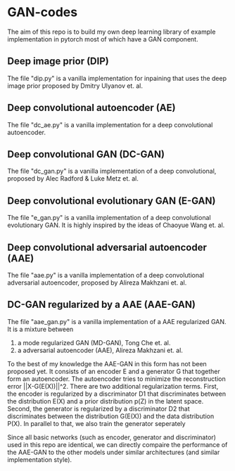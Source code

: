 # GAN-codes
The aim of this repo is to build my own deep learning library of example implementation in pytorch most of which have a GAN component.

## Deep image prior (DIP)
The file "dip.py" is a vanilla implementation for inpaining that uses the deep image prior proposed by Dmitry Ulyanov et. al.

## Deep convolutional autoencoder (AE)
The file "dc_ae.py" is a vanilla implementation for a deep convolutional autoencoder.

## Deep convolutional GAN (DC-GAN)
The file "dc_gan.py" is a vanilla implementation of a deep convolutional, proposed by Alec Radford & Luke Metz et. al.

## Deep convolutional evolutionary GAN (E-GAN)
The file "e_gan.py" is a vanilla implementation of a deep convolutional evolutionary GAN. It is highly inspired by the ideas of Chaoyue Wang et. al.

## Deep convolutional adversarial autoencoder (AAE)
The file "aae.py" is a vanilla implementation of a deep convolutional adversarial autoencoder, proposed by Alireza Makhzani et. al.

## DC-GAN regularized by a AAE (AAE-GAN)
The file "aae_gan.py" is a vanilla implementation of a AAE regularized GAN. It is a mixture between 
1. a mode regularized GAN (MD-GAN), Tong Che et. al.
2. a adversarial autoencoder (AAE),  Alireza Makhzani et. al.

To the best of my knowledge the AAE-GAN in this form has not been proposed yet. It consists of an encoder E and a generator G that together form an autoencoder. The autoencoder tries to minimize the reconstruction error ||X-G(E(X))||^2. There are two additional regularization terms. First, the encoder is regularized by a discriminator D1 that discriminates between the distribution E(X) and a prior distribution p(Z) in the latent space. Second, the generator is regularized by a discriminator D2 that discriminates between the distribution G(E(X)) and the data distribution P(X). In parallel to that, we also train the generator seperately 

Since all basic networks (such as encoder, generator and discriminator) used in this repo are identical, we can directly compaire the performance of the AAE-GAN to the other models under similar architectures (and similar implementation style).
